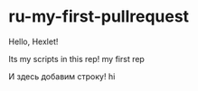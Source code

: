 # ru-my-first-pullrequest

Hello, Hexlet!

Its my scripts in this rep!
my first rep

И здесь добавим строку!
hi
